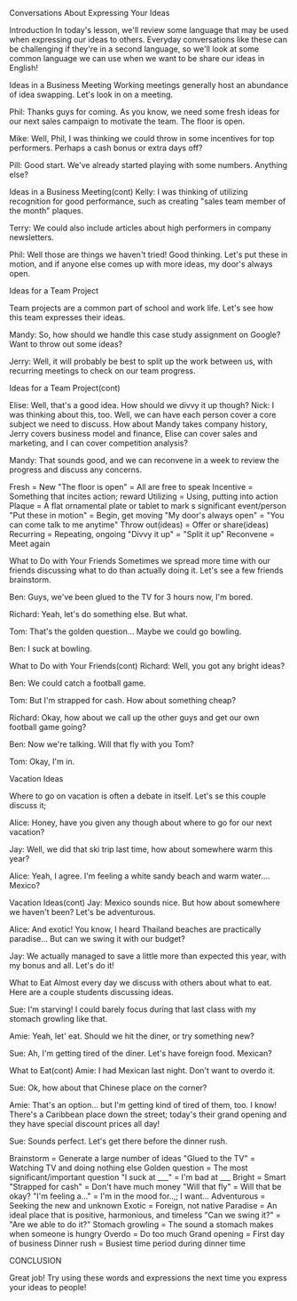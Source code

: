 Conversations About Expressing Your Ideas

Introduction
In today's lesson, we'll review some language that may be used when expressing our ideas to others.
Everyday conversations like these can be challenging if they're in a second language, so we'll look at some common language we can use when we want to be share our ideas in English!

Ideas in a Business Meeting
Working meetings generally host an abundance of idea swapping. Let's look in on a meeting.

Phil: Thanks guys for coming. As you know, we need some fresh ideas for our next sales campaign to motivate the team. The floor is open.

Mike: Well, Phil, I was thinking we could throw in some incentives for top performers. Perhaps a cash bonus or extra days off?

Pill: Good start. We've already started playing with some numbers. Anything else?

Ideas in a Business Meeting(cont)
Kelly: I was thinking of utilizing recognition for good performance, such as creating "sales team member of the month" plaques.

Terry: We could also include articles about high performers in company newsletters.

Phil: Well those are things we haven't tried! Good thinking. Let's put these in motion, and if anyone else comes up with more ideas, my door's always open.

Ideas for a Team Project

Team projects are a common part of school and work life. Let's see how this team expresses their ideas.

Mandy: So, how should we handle this case study assignment on Google? Want to throw out some ideas?

Jerry: Well, it will probably be best to split up the work between us, with recurring meetings to check on our team progress.

Ideas for a Team Project(cont)

Elise: Well, that's a good idea. How should we divvy it up though?
Nick: I was thinking about this, too. Well, we can have each person cover a core subject we need to discuss. How about Mandy takes company history, Jerry covers business model and finance, Elise can cover sales and marketing, and I can cover competition analysis?

Mandy: That sounds good, and we can reconvene in a week to review the progress and discuss any concerns.

Fresh = New
"The floor is open" = All are free to speak
Incentive = Something that incites action; reward
Utilizing = Using, putting into action
Plaque = A flat ornamental plate or tablet to mark s significant event/person
"Put these in motion" = Begin, get moving
"My door's always open" = "You can come talk to me anytime"
Throw out(ideas) = Offer or share(ideas)
Recurring = Repeating, ongoing
"Divvy it up" = "Split it up"
Reconvene = Meet again

What to Do with Your Friends
Sometimes we spread more time with our friends discussing what to do than actually doing it. Let's see a few friends brainstorm.

Ben: Guys, we've been glued to the TV for 3 hours now, I'm bored.

Richard: Yeah, let's do something else. But what.

Tom: That's the golden question... Maybe we could go bowling.

Ben: I suck at bowling.

What to Do with Your Friends(cont)
Richard: Well, you got any bright ideas?

Ben: We could catch a football game.

Tom: But I'm strapped for cash. How about something cheap?

Richard: Okay, how about we call up the other guys and get our own football game going?

Ben: Now we're talking. Will that fly with you Tom?

Tom: Okay, I'm in.

Vacation Ideas

Where to go on vacation is often a debate in itself. Let's se this couple discuss it;

Alice: Honey, have you given any though about where to go for our next vacation?

Jay: Well, we did that ski trip last time, how about somewhere warm this year?

Alice: Yeah, I agree. I'm feeling a white sandy beach and warm water.... Mexico?

Vacation Ideas(cont)
Jay: Mexico sounds nice. But how about somewhere we haven't been? Let's be adventurous.

Alice: And exotic! You know, I heard Thailand beaches are practically paradise... But can we swing it with our budget?

Jay: We actually managed to save a little more than expected this year, with my bonus and all. Let's do it!

What to Eat
Almost every day we discuss with others about what to eat. Here are a couple students discussing ideas.

Sue: I'm starving! I could barely focus during that last class with my stomach growling like that.

Amie: Yeah, let' eat. Should we hit the diner, or try something new?

Sue: Ah, I'm getting tired of the diner. Let's have foreign food. Mexican?

What to Eat(cont)
Amie: I had Mexican last night. Don't want to overdo it.

Sue: Ok, how about that Chinese place on the corner?

Amie: That's an option... but I'm getting kind of tired of them, too. I know! There's a Caribbean place down the street; today's their grand opening and they have special discount prices all day!

Sue: Sounds perfect. Let's get there before the dinner rush.

Brainstorm = Generate a large number of ideas
"Glued to the TV" = Watching TV and doing nothing else
Golden question = The most significant/important question
"I suck at ___" = I'm bad at ___
Bright = Smart
"Strapped for cash" = Don't have much money
"Will that fly" = Will that be okay?
"I'm feeling a..." = I'm in the mood for..,; I want...
Adventurous = Seeking the new and unknown
Exotic = Foreign, not native
Paradise = An ideal place that is positive, harmonious, and timeless
"Can we swing it?" = "Are we able to do it?"
Stomach growling = The sound a stomach makes when someone is hungry
Overdo = Do too much
Grand opening = First day of business
Dinner rush = Busiest time period during dinner time

CONCLUSION

Great job! Try using these words and expressions the next time you express your ideas to people!






